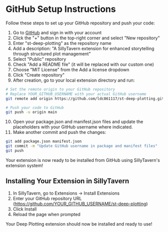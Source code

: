 # GitHub Setup Instructions

Follow these steps to set up your GitHub repository and push your code:

1. Go to [GitHub](https://github.com/) and sign in with your account
2. Click the "+" button in the top-right corner and select "New repository"
3. Enter "st-deep-plotting" as the repository name
4. Add a description: "A SillyTavern extension for enhanced storytelling through structured plot management"
5. Select "Public" repository
6. Check "Add a README file" (it will be replaced with our custom one)
7. Choose "MIT License" from the Add a license dropdown
8. Click "Create repository"
9. After creation, go to your local extension directory and run:

```bash
# Set the remote origin to your GitHub repository
# Replace YOUR_GITHUB_USERNAME with your actual GitHub username
git remote add origin https://github.com/ldc861117/st-deep-plotting.git

# Push your code to GitHub
git push -u origin main
```

10. Open your package.json and manifest.json files and update the placeholders with your GitHub username where indicated.
11. Make another commit and push the changes:

```bash
git add package.json manifest.json
git commit -m "Update GitHub username in package and manifest files"
git push
```

Your extension is now ready to be installed from GitHub using SillyTavern's extension system!

## Installing Your Extension in SillyTavern

1. In SillyTavern, go to Extensions -> Install Extensions
2. Enter your GitHub repository URL (https://github.com/YOUR_GITHUB_USERNAME/st-deep-plotting)
3. Click Install
4. Reload the page when prompted

Your Deep Plotting extension should now be installed and ready to use! 
